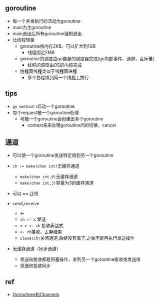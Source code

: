 ## goroutine

+ 每一个并发执行的活动为goroutine
+ main为主goroutine
+ main退出后所有goroutine强制退出
+ 比线程轻量
    + goroutine栈内存2KB，可以扩大到1GB
        + 线程固定2MB
    + goroutine的调度由go自身的调度器完成(go内部事件，通道，互斥量)
        + 线程的调度由OS的内核完成
    + 协程同线程类似于线程同进程
        + 多个协程绑到同一个线程上执行



## tips
+ `go method()`启动一个goroutine
+ 每个request被一个goroutine处理
    + 可能一个goroutine会创建出多个goroutine
        + context来来处理goroutine间的切换，cancel

## 通道

+ 可以使一个goroutine发送特定值到另一个goroutine
+ `ch := make(chan int)`无缓存通道
    + `make(chan int,0)`无缓存通道
    + `make(chan int,3)`容量为3的缓存通道
+ 可以 == 比较
+ send,receive
    + <-
    + `ch <- x` 发送
    + `x = <- ch` 接收表达式
    + `<- ch`接收，丢弃结果
    + `close(ch)`关闭通道,后续没有值了,之后不能再执行发送操作

+ 无缓存通道（同步通道）
    + 发送和接收都是阻塞操作，直到另一个goroutine接收或发送值
    + 发送和接收同步



## ref
+ [Goroutines和Channels](https://docs.hacknode.org/gopl-zh/ch8/ch8.html)